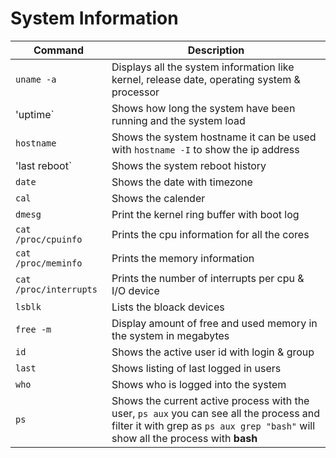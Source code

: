 # System Information

Command|Description
----|----
`uname -a`|Displays all the system information like kernel, release date, operating system & processor
'uptime`| Shows how long the system have been running and the system load 
`hostname` | Shows the system hostname it can be used with `hostname -I` to show the ip address
'last reboot` | Shows the system reboot history
`date`| Shows the date with timezone
`cal`| Shows the calender
`dmesg` | Print the kernel ring buffer with boot log
`cat /proc/cpuinfo`| Prints the cpu information for all the cores
`cat /proc/meminfo`| Prints the memory information
`cat /proc/interrupts`| Prints the number of interrupts per cpu & I/O device
`lsblk`| Lists the bloack devices
`free -m`|Display amount of free and used memory in the system in megabytes
`id`| Shows the active user id with login & group
`last`| Shows listing of last logged in users
`who`| Shows who is logged into the system
`ps`| Shows the current active process with the user, `ps aux` you can see all the process and filter it with grep as `ps aux grep "bash"` will show all the process with **bash**


